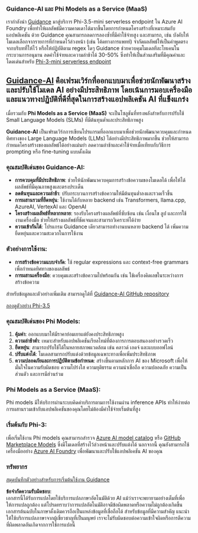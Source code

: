 ### Guidance-AI และ Phi Models as a Service (MaaS)
เรากำลังนำ [Guidance](https://github.com/guidance-ai/guidance) มาสู่บริการ Phi-3.5-mini serverless endpoint ใน Azure AI Foundry เพื่อทำให้ผลลัพธ์มีความคาดเดาได้มากขึ้นโดยการกำหนดโครงสร้างที่เหมาะสมกับแอปพลิเคชัน ด้วย Guidance คุณสามารถลดการลองซ้ำที่มีค่าใช้จ่ายสูง และสามารถ, เช่น บังคับให้โมเดลเลือกจากรายการที่กำหนดไว้ล่วงหน้า (เช่น โค้ดทางการแพทย์) จำกัดผลลัพธ์ให้เป็นคำพูดตรงจากบริบทที่ให้ไว้ หรือให้ปฏิบัติตาม regex ใดๆ Guidance ช่วยควบคุมโมเดลทีละโทเคนในกระบวนการอนุมาน ลดค่าใช้จ่ายและความล่าช้าได้ 30-50% ซึ่งทำให้เป็นส่วนเสริมที่มีคุณค่าและโดดเด่นสำหรับ [Phi-3-mini serverless endpoint](https://aka.ms/try-phi3.5mini)

## [**Guidance-AI**](https://github.com/guidance-ai/guidance) คือเฟรมเวิร์กที่ออกแบบมาเพื่อช่วยนักพัฒนาสร้างและปรับใช้โมเดล AI อย่างมีประสิทธิภาพ โดยเน้นการมอบเครื่องมือและแนวทางปฏิบัติที่ดีที่สุดในการสร้างแอปพลิเคชัน AI ที่แข็งแกร่ง

เมื่อรวมกับ **Phi Models as a Service (MaaS)** จะเป็นโซลูชันที่ทรงพลังสำหรับการปรับใช้ Small Language Models (SLMs) ที่มีต้นทุนต่ำและประสิทธิภาพสูง

**Guidance-AI** เป็นเฟรมเวิร์กการเขียนโปรแกรมที่ออกแบบมาเพื่อช่วยนักพัฒนาควบคุมและกำหนดทิศทางของ Large Language Models (LLMs) ได้อย่างมีประสิทธิภาพมากขึ้น ช่วยให้สามารถกำหนดโครงสร้างของผลลัพธ์ได้อย่างแม่นยำ ลดความล่าช้าและค่าใช้จ่ายเมื่อเทียบกับวิธีการ prompting หรือ fine-tuning แบบดั้งเดิม

### คุณสมบัติเด่นของ Guidance-AI:
- **การควบคุมที่มีประสิทธิภาพ**: ช่วยให้นักพัฒนาควบคุมการสร้างข้อความของโมเดลได้ เพื่อให้ได้ผลลัพธ์ที่มีคุณภาพสูงและตรงประเด็น
- **ลดต้นทุนและความล่าช้า**: ปรับกระบวนการสร้างข้อความให้มีต้นทุนต่ำลงและรวดเร็วขึ้น
- **การผสานรวมที่ยืดหยุ่น**: ใช้งานได้กับหลาย backend เช่น Transformers, llama.cpp, AzureAI, VertexAI และ OpenAI
- **โครงสร้างผลลัพธ์ที่หลากหลาย**: รองรับโครงสร้างผลลัพธ์ที่ซับซ้อน เช่น เงื่อนไข ลูป และการใช้งานเครื่องมือ ช่วยให้สร้างผลลัพธ์ที่ชัดเจนและสามารถวิเคราะห์ได้ง่าย
- **ความเข้ากันได้**: โปรแกรม Guidance เดียวสามารถทำงานบนหลาย backend ได้ เพิ่มความยืดหยุ่นและความสะดวกในการใช้งาน

### ตัวอย่างการใช้งาน:
- **การสร้างข้อความแบบจำกัด**: ใช้ regular expressions และ context-free grammars เพื่อกำหนดทิศทางของผลลัพธ์
- **การผสานเครื่องมือ**: ควบคุมและสร้างข้อความไปพร้อมกัน เช่น ใช้เครื่องคิดเลขในระหว่างการสร้างข้อความ

สำหรับข้อมูลและตัวอย่างเพิ่มเติม สามารถดูได้ที่ [Guidance-AI GitHub repository](https://github.com/guidance-ai/guidance)

[ลองดูตัวอย่าง Phi-3.5](../../../../../code/01.Introduce/guidance.ipynb)

### คุณสมบัติเด่นของ Phi Models:
1. **คุ้มค่า**: ออกแบบมาให้มีราคาย่อมเยาแต่ยังคงประสิทธิภาพสูง
2. **ความล่าช้าต่ำ**: เหมาะสำหรับแอปพลิเคชันเรียลไทม์ที่ต้องการการตอบสนองอย่างรวดเร็ว
3. **ยืดหยุ่น**: สามารถปรับใช้ได้ในหลายสภาพแวดล้อม เช่น คลาวด์ เอดจ์ และแบบออฟไลน์
4. **ปรับแต่งได้**: โมเดลสามารถปรับแต่งด้วยข้อมูลเฉพาะทางเพื่อเพิ่มประสิทธิภาพ
5. **ความปลอดภัยและการปฏิบัติตามข้อกำหนด**: สร้างขึ้นตามหลักการ AI ของ Microsoft เพื่อให้มั่นใจในความรับผิดชอบ ความโปร่งใส ความยุติธรรม ความน่าเชื่อถือ ความปลอดภัย ความเป็นส่วนตัว และการมีส่วนร่วม

### Phi Models as a Service (MaaS):
Phi models มีให้บริการผ่านระบบคิดค่าบริการตามการใช้งานผ่าน inference APIs ทำให้ง่ายต่อการผสานรวมเข้ากับแอปพลิเคชันของคุณโดยไม่ต้องมีค่าใช้จ่ายเริ่มต้นที่สูง

### เริ่มต้นกับ Phi-3:
เพื่อเริ่มใช้งาน Phi models คุณสามารถสำรวจ [Azure AI model catalog](https://ai.azure.com/explore/models) หรือ [GitHub Marketplace Models](https://github.com/marketplace/models) ซึ่งมีโมเดลที่สร้างไว้ล่วงหน้าและปรับแต่งได้ นอกจากนี้ คุณยังสามารถใช้เครื่องมืออย่าง [Azure AI Foundry](https://ai.azure.com) เพื่อพัฒนาและปรับใช้แอปพลิเคชัน AI ของคุณ

### ทรัพยากร
[สมุดบันทึกตัวอย่างสำหรับการเริ่มต้นใช้งาน Guidance](../../../../../code/01.Introduce/guidance.ipynb)

**ข้อจำกัดความรับผิดชอบ**:  
เอกสารนี้ได้รับการแปลโดยใช้บริการแปลภาษาอัตโนมัติด้วย AI แม้ว่าเราจะพยายามอย่างเต็มที่เพื่อให้การแปลถูกต้อง แต่โปรดทราบว่าการแปลอัตโนมัติอาจมีข้อผิดพลาดหรือความไม่ถูกต้องเกิดขึ้น เอกสารต้นฉบับในภาษาดั้งเดิมควรถือเป็นแหล่งข้อมูลที่เชื่อถือได้ สำหรับข้อมูลที่มีความสำคัญ แนะนำให้ใช้บริการแปลภาษาจากผู้เชี่ยวชาญที่เป็นมนุษย์ เราจะไม่รับผิดชอบต่อความเข้าใจผิดหรือการตีความที่ผิดพลาดอันเกิดจากการใช้การแปลนี้